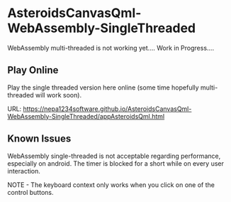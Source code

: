 # AsteroidsCanvasQml-WebAssembly-SingleThreaded

WebAssembly multi-threaded is not working yet.... Work in Progress....

## Play Online
Play the single threaded version here online (some time hopefully multi-threaded will work soon).

URL:
https://nepa1234software.github.io/AsteroidsCanvasQml-WebAssembly-SingleThreaded/appAsteroidsQml.html

## Known Issues
WebAssembly single-threaded is not acceptable regarding performance, especially on android. 
The timer is blocked for a short while on every user interaction.

NOTE - The keyboard context only works when you click on one of the control buttons.
